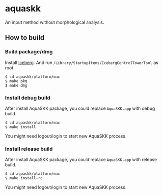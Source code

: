 aquaskk
=======

An input method without morphological analysis.

## How to build

### Build package/dmg
Install [Iceberg](http://s.sudre.free.fr/Software/Iceberg.html).  And run `/Library/StartupItems/IcebergControlTowerTool` as root.

```
$ cd aquaskk/platform/mac
$ make pkg
$ make dmg
```

### Install debug build
After install AquaSKK package, you could replace `AquaSKK.app` with debug build.

```
$ cd aquaskk/platform/mac
$ make install
```

You might need logout/login to start new AquaSKK process.

### Install release build
After install AquaSKK package, you could replace `AquaSKK.app` with release build.

```
$ cd aquaskk/platform/mac
$ make install-rc
```

You might need logout/login to start new AquaSKK process.
